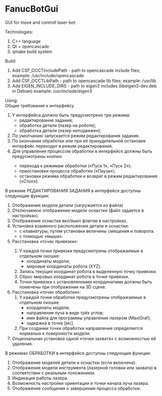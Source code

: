 # FanucBotGui
GUI for move and controll laser-bot

Technologies:
1. C++ language
2. Qt + opencascade
3. qmake build system

Build:
1. Add CSF_OCCTIncludePath - path to opencascade include files;
   example: /usr/include/opencascade
2. Add CSF_OCCTLibPath - path to opencascade lib files;
   example: /usr/lib
3. Add EIGEN_INCLUDE_DIRS - path to eigen3 includes (libeigen3-dev.deb in Debian)
   example: /usr/include/eigen3
   
Using:</br>
Общие требования к интерфейсу
<ol>
    <li>У интерфейса должно быть предусмотрено три режима:
       <ul>
        <li>редактирование задания;</li>
        <li>обработка детали (лазер на роботе);</li>
        <li>обработка детали (лазер неподвижен);</ul></li>
    <li>По умолчанию запускается режим редактирования задания.</li>
    <li>По окончании обработки или при её принудительной остановке интерфейс переходит в режим редактирования. </li>
    <li>Для управления процессом обработки в интерфейсе должны быть предусмотрены кнопки:</li>
        <ul>
        <li>перехода к режимам обработки («Пуск 1», «Пуск 2»);</li>
        <li>приостановки процесса обработки («Пауза»);</li>
        <li>остановки режима обработки и возврат в режим редактирования («Стоп»).</li></li>
        </ul>
   </ol>

В режиме РЕДАКТИРОВАНИЯ ЗАДАНИЯ в интерфейсе доступны следующие функции:
<ol>
    <li>Отображение модели детали (загружается из файла)</li>
    <li>Отключаемое отображение модели оснастки (файл задается в настройках).</li>
    <li>Отображение оснастки вкл/выкл флагом в настройках.</li>
    <li>Установка взаимного расположения детали и оснастки:
        <ul>
        <li>с клавиатуры, путем установки величины смещения и поворота.</li>
        <li>с помощью «мыши».</li>
        </ul></li>
    <li>Расстановка «точек привязки»: </li>
        <ol>
        <li>У каждой точки привязки предусмотрены отображаемые в отдельном окошке:
           <ul>
            <li>координаты модели;</li>
            <li>мировые координаты робота (XYZ).</li></ul></li>
        <li>Запись текущих координат робота в выделенную точку привязки.</li>
        <li>Сброс мировых координат робота в точке привязки.</li>
        <li>Точки привязки с установленными координатами должны быть помечены при отображении на 3D сцене.</li>
        </ol>
    <li>Расстановка «точек обработки»:
        <ol>
        <li>У каждой точки обработки предусмотрены отображаемые в отдельном окошке:
           <ul>
            <li>координаты модели;</li>
            <li>направление луча в виде трёх углов;</li>
            <li>имя файла для программы управления лазером (MaxiGraf);</li>
            <li>задержка в точке [мс].</li></ul></li>
        <li>При создании точки обработки направление определяется нормалью к поверхности модели.</li>
   </ol></li>
    <li>Опциональная установка одной «точки захвата» с возможностью её удаления.</li>
</ol>

В режимах ОБРАБОТКИ в интерфейсе доступны следующие функции:
    <ol>
    <li>Отображение моделей детали и оснастки (если включена).</li>
    <li>Отображение модели инструмента (лазерной головки или захвата) в соответствии с реальным положением.</li>
    <li>Индикация работы лазера.</li>
    <li>Возможность настройки ориентации и точки начала луча лазера.</li>
    <li>Отображение сообщения о завершении процесса обработки.</li>
    </ol>
